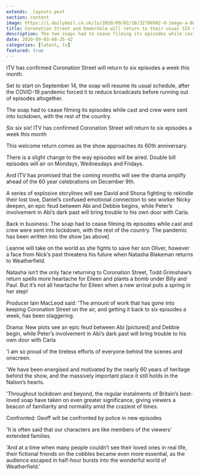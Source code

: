 ```yaml
---
extends: _layouts.post
section: content
image: https://i.dailymail.co.uk/1s/2020/09/02/18/32700982-0-image-a-88_1599069502425.jpg 
title: Coronation Street and Emmerdale will return to their usual SIX episodes a week 
description: The two soaps had to cease filming its episodes while cast and crew were sent into lockdown, with the rest of the country. 
date: 2020-09-03-08-35-42 
categories: [latest, tv] 
featured: true 
--- 
```

ITV has confirmed Coronation Street will return to six episodes a week this month.

Set to start on September 14, the soap will resume its usual schedule, after the COVID-19 pandemic forced it to reduce broadcasts before running out of episodes altogether.

The soap had to cease filming its episodes while cast and crew were sent into lockdown, with the rest of the country.

Six six six! ITV has confirmed Coronation Street will return to six episodes a week this month

This welcome return comes as the show approaches its 60th anniversary.

There is a slight change to the way episodes will be aired. Double bill episodes will air on Mondays, Wednesdays and Fridays.

And ITV has promised that the coming months will see the drama amplify ahead of the 60 year celebrations on December 9th.

A series of explosive storylines will see David and Shona fighting to rekindle their lost love, Daniel’s confused emotional connection to sex worker Nicky deepen, an epic feud between Abi and Debbie begins, while Peter’s involvement in Abi’s dark past will bring trouble to his own door with Carla.

Back in business: The soap had to cease filming its episodes while cast and crew were sent into lockdown, with the rest of the country. The pandemic has been written into the show [as above]

Leanne will take on the world as she fights to save her son Oliver, however a face from Nick’s past threatens his future when Natasha Blakeman returns to Weatherfield.

Natasha isn’t the only face returning to Coronation Street, Todd Grimshaw’s return spells more heartache for Eileen and plants a bomb under Billy and Paul. But it’s not all heartache for Eileen when a new arrival puts a spring in her step!

Producer Iain MacLeod said: 'The amount of work that has gone into keeping Coronation Street on the air, and getting it back to six episodes a week, has been staggering.

Drama: New plots see an epic feud between Abi [pictured] and Debbie begin, while Peter’s involvement in Abi’s dark past will bring trouble to his own door with Carla

'I am so proud of the tireless efforts of everyone behind the scenes and onscreen. 

'We have been energised and motivated by the nearly 60 years of heritage behind the show, and the massively important place it still holds in the Nation’s hearts.

'Throughout lockdown and beyond, the regular instalments of Britain’s best-loved soap have taken on even greater significance, giving viewers a beacon of familiarity and normality amid the craziest of times.

Confronted: Geoff will be confronted by police in new episodes

'It is often said that our characters are like members of the viewers’ extended families.

'And at a time when many people couldn’t see their loved ones in real life, their fictional friends on the cobbles became even more essential, as the audience escaped in half-hour bursts into the wonderful world of Weatherfield.' 

